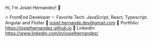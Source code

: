 
Hi, I'm Josiel Hernandez! 👋

🔥 FrontEnd Developer
✨ Favorite Tech: JavaScript, React, Typescript. Angular and Flutter
📧 josiel.hernande.dev@gmail.com
🎨 Portfolio: https://josielhernandez.github.io
💼 LinkedIn: https://www.linkedin.com/in/josielhernandez/

<!---
JosielHernandezDev/JosielHernandezDev is a ✨ special ✨ repository because its `README.md` (this file) appears on your GitHub profile.
You can click the Preview link to take a look at your changes.
--->
